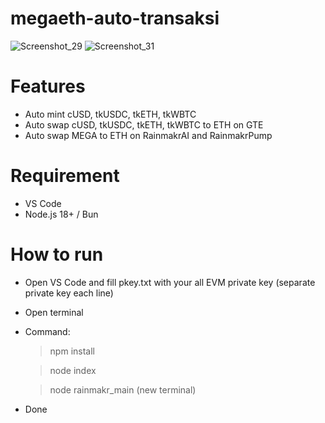 # megaeth-auto-transaksi

![Screenshot_29](https://github.com/user-attachments/assets/87a25dd4-9324-483d-834c-aff2eb5c2510)
![Screenshot_31](https://github.com/user-attachments/assets/4699241a-8a88-4b54-9dda-870d0cd196c0)

# Features
- Auto mint cUSD, tkUSDC, tkETH, tkWBTC
- Auto swap cUSD, tkUSDC, tkETH, tkWBTC to ETH on GTE
- Auto swap MEGA to ETH on RainmakrAI and RainmakrPump

# Requirement
- VS Code
- Node.js 18+ / Bun

# How to run
- Open VS Code and fill pkey.txt with your all EVM private key (separate private key each line)
- Open terminal
- Command:
  > npm install

  > node index
  
  > node rainmakr_main (new terminal)
- Done

